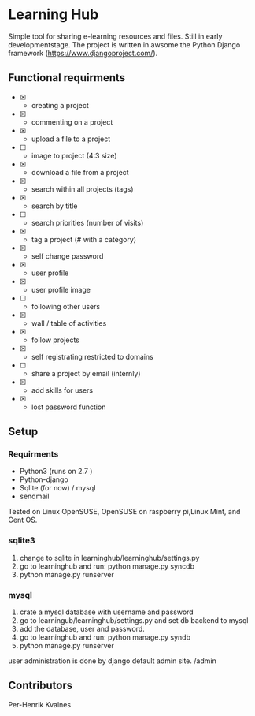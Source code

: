 Learning Hub
============

Simple tool for sharing e-learning resources and files. 
Still in early developmentstage.
The project is written in awsome the Python Django
framework (https://www.djangoproject.com/).



Functional requirments
-----------------------

* [x] - creating a project
* [x] - commenting on a project
* [x] - upload a file to a project
* [ ] - image to project (4:3 size)
* [x] - download a file from a project
* [x] - search within all projects (tags)
* [x] - search by title
* [ ] - search priorities (number of visits)
* [x] - tag a project (# with a category)
* [x] - self change password
* [x] - user profile
* [x] - user profile image
* [ ] - following other users
* [x] - wall / table of activities
* [x] - follow projects
* [x] - self registrating restricted to domains
* [ ] - share a project by email (internly)
* [x] - add skills for users
* [x] - lost password function 


Setup
-----
### Requirments

- Python3 (runs on 2.7 ) 
- Python-django 
- Sqlite (for now) / mysql
- sendmail

Tested on Linux OpenSUSE, OpenSUSE on raspberry pi,Linux Mint, and Cent OS.

### sqlite3
1) change to sqlite in learninghub/learninghub/settings.py 
2) go to learninghub and run: python manage.py syncdb
3) python manage.py runserver

### mysql
1) crate a mysql database with username and password
2) go to learningub/learninghub/settings.py and set db backend to mysql
3) add the database, user and password. 
4) go to learninghub and run: python manage.py syndb
5) python manage.py runserver

user administration is done by django default admin site. 
<your-site>/admin


Contributors
------------
Per-Henrik Kvalnes 

